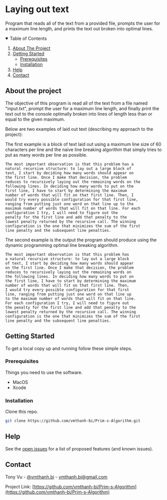 <!-- PROJECT START -->
# Laying out text
Program that reads all of the text from a provided file, prompts the user for a maximum line length, and prints the text out broken 
into optimal lines.

<!-- TABLE OF CONTENTS -->
<details open="open">
  <summary>Table of Contents</summary>
  <ol>
    <li><a href="#about-the-project">About The Project</a></li>
    <li>
      <a href="#getting-started">Getting Started</a>
      <ul>
        <li><a href="#prerequisites">Prerequisites</a></li>
        <li><a href="#installation">Installation</a></li>
      </ul>
    </li>
    <li><a href="#help">Help</a></li>
    <li><a href="#contact">Contact</a></li>
  </ol>
</details>

<!-- ABOUT THE PROJECT -->
## About the project

The objective of this program is read all of the text from a file named "input.txt", prompt the user for a maximum line length, and finally
print the text out to the console optimally broken into lines of length less than or equal to the given maximum.

Below are two examples of laid out text (describing my approach to the project):

The first example is a block of text laid out using a maximum line size of 60 characters per line and the naive line breaking algorithm that
simply tries to put as many words per line as possible. 

```
The most important observation is that this problem has a
natural recursive structure: to lay out a large block of
text, I start by deciding how many words should appear on
the first line. Once I make that decision, the problem
reduces to recursively laying out the remaining words on the
following lines. In deciding how many words to put on the
first line, I have to start by determining the maximum
number of words that will fit on that first line. Then, I
would try every possible configuration for that first line,
ranging from putting just one word on that line up to the
maximum number of words that will fit on that line. For each
configuration I try, I will need to figure out the
penalty for the first line and add that penalty to the
lowest penalty returned by the recursive call. The winning
configuration is the one that minimizes the sum of the first
line penalty and the subsequent line penalties.
```

The second example is the output the program should produce using the dynamic programming optimal line breaking algorithm.

```
The most important observation is that this problem has
a natural recursive structure: to lay out a large block
of text, I start by deciding how many words should appear
on the first line. Once I make that decision, the problem
reduces to recursively laying out the remaining words on
the following lines. In deciding how many words to put on
the first line, I have to start by determining the maximum
number of words that will fit on that first line. Then,
I would try every possible configuration for that first
line, ranging from putting just one word on that line up
to the maximum number of words that will fit on that line.
For each configuration I try, I will need to figure out
the penalty for the first line and add that penalty to the
lowest penalty returned by the recursive call. The winning
configuration is the one that minimizes the sum of the first
line penalty and the subsequent line penalties.
```

<!-- GETTING STARTED -->
## Getting Started

To get a local copy up and running follow these simple steps.

### Prerequisites

Things you need to use the software.
* MacOS
* Xcode

### Installation

Clone this repo.
   ```sh
   git clone https://github.com/vmthanh-bi/Prim-s-Algorithm.git
   ```

<!-- Help -->
## Help

See the [open issues](https://github.com/vmthanh-bi/Prim-s-Algorithm/issues) for a list of proposed features (and known issues).

<!-- CONTACT -->
## Contact

Tony Vu - [@vmthanh.bi](https://github.com/vmthanh-bi) - vmthanh.bi@gmail.com

Project Link: [https://github.com/vmthanh-bi/Prim-s-Algorithm](https://github.com/vmthanh-bi/Prim-s-Algorithm)

<!-- MARKDOWN LINKS & IMAGES -->

